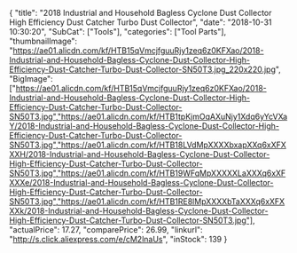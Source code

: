{
	"title": "2018 Industrial and Household Bagless Cyclone Dust Collector High Efficiency Dust Catcher Turbo Dust Collector",
	"date": "2018-10-31 10:30:20",
	"SubCat": ["Tools"],
	"categories": ["Tool Parts"],
	"thumbnailImage": "https://ae01.alicdn.com/kf/HTB15qVmcjfguuRjy1zeq6z0KFXao/2018-Industrial-and-Household-Bagless-Cyclone-Dust-Collector-High-Efficiency-Dust-Catcher-Turbo-Dust-Collector-SN50T3.jpg_220x220.jpg",
	"BigImage": ["https://ae01.alicdn.com/kf/HTB15qVmcjfguuRjy1zeq6z0KFXao/2018-Industrial-and-Household-Bagless-Cyclone-Dust-Collector-High-Efficiency-Dust-Catcher-Turbo-Dust-Collector-SN50T3.jpg","https://ae01.alicdn.com/kf/HTB1tpKjmOqAXuNjy1Xdq6yYcVXaY/2018-Industrial-and-Household-Bagless-Cyclone-Dust-Collector-High-Efficiency-Dust-Catcher-Turbo-Dust-Collector-SN50T3.jpg","https://ae01.alicdn.com/kf/HTB18LVdMpXXXXbxapXXq6xXFXXXH/2018-Industrial-and-Household-Bagless-Cyclone-Dust-Collector-High-Efficiency-Dust-Catcher-Turbo-Dust-Collector-SN50T3.jpg","https://ae01.alicdn.com/kf/HTB19WFqMpXXXXXLaXXXq6xXFXXXe/2018-Industrial-and-Household-Bagless-Cyclone-Dust-Collector-High-Efficiency-Dust-Catcher-Turbo-Dust-Collector-SN50T3.jpg","https://ae01.alicdn.com/kf/HTB1RE8lMpXXXXbTaXXXq6xXFXXXk/2018-Industrial-and-Household-Bagless-Cyclone-Dust-Collector-High-Efficiency-Dust-Catcher-Turbo-Dust-Collector-SN50T3.jpg"],
	"actualPrice": 17.27,
	"comparePrice": 26.99,
	"linkurl": "http://s.click.aliexpress.com/e/cM2lnaUs",
	"inStock": 139
}

